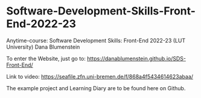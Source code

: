 # Software-Development-Skills-Front-End-2022-23
Anytime-course: Software Development Skills: Front-End 2022-23 (LUT University)
Dana Blumenstein

To enter the Website, just go to: 
https://danablumenstein.github.io/SDS-Front-End/

Link to video:
https://seafile.zfn.uni-bremen.de/f/868a4f5434614623abaa/

The example project and Learning Diary are to be found here on Github.
